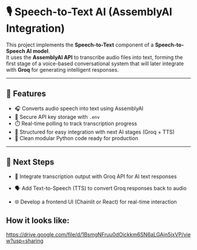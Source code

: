 # 🎙️ Speech-to-Text AI (AssemblyAI Integration)

This project implements the **Speech-to-Text** component of a **Speech-to-Speech AI model**.  
It uses the **AssemblyAI API** to transcribe audio files into text, forming the first stage of a voice-based conversational system that will later integrate with **Groq** for generating intelligent responses.

---

## 🧩 Features

- 🎧 Converts audio speech into text using AssemblyAI  
- 🔐 Secure API key storage with `.env`  
- ⏱️ Real-time polling to track transcription progress  
- 🧠 Structured for easy integration with next AI stages (Groq + TTS)  
- 🧾 Clean modular Python code ready for production  

---

## 🚀 Next Steps

- 🔁 Integrate transcription output with Groq API for AI text responses

- 🗣️ Add Text-to-Speech (TTS) to convert Groq responses back to audio

- 🌐 Develop a frontend UI (Chainlit or React) for real-time interaction

## How it looks like:
https://drive.google.com/file/d/1BsmgNFruu0dOickkm6SN6aLGAjn5jxVP/view?usp=sharing
